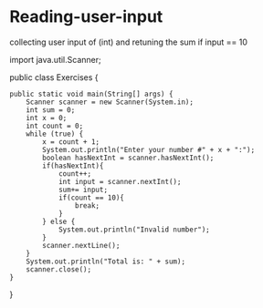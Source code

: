 # Reading-user-input
collecting user input of (int) and retuning the sum if input == 10

import java.util.Scanner;

public class Exercises {

    public static void main(String[] args) {
        Scanner scanner = new Scanner(System.in);
        int sum = 0;
        int x = 0;
        int count = 0;
        while (true) {
            x = count + 1;
            System.out.println("Enter your number #" + x + ":");
            boolean hasNextInt = scanner.hasNextInt();
            if(hasNextInt){
                count++;
                int input = scanner.nextInt();
                sum+= input;
                if(count == 10){
                    break;
                }
            } else {
                System.out.println("Invalid number");
            }
            scanner.nextLine();
        }
        System.out.println("Total is: " + sum);
        scanner.close();
    }
}
